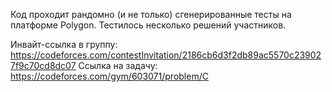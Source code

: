 Код проходит рандомно (и не только) сгенерированные тесты на платформе Polygon. Тестилось несколько решений участников.

Инвайт-ссылка в группу: https://codeforces.com/contestInvitation/2186cb6d3f2db89ac5570c239027f9c70cd8dc07
Ссылка на задачу: https://codeforces.com/gym/603071/problem/C